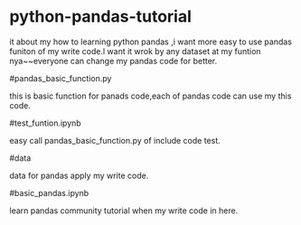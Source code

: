 # python-pandas-tutorial


it about my how to learning python pandas ,i want more easy to use pandas funiton of my write code.l want it wrok by any dataset at my funtion nya~~everyone can change my pandas code for better.

#pandas_basic_function.py

this is basic function for panads code,each of pandas code can use my this code.

#test_funtion.ipynb

easy call pandas_basic_function.py of include code test.

#data

data for pandas apply my write code.

#basic_pandas.ipynb

learn pandas community  tutorial  when my write code in here.

